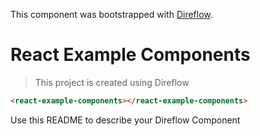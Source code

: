 This component was bootstrapped with [Direflow](https://direflow.io).

# React Example Components
> This project is created using Direflow

```html
<react-example-components></react-example-components>
```

Use this README to describe your Direflow Component